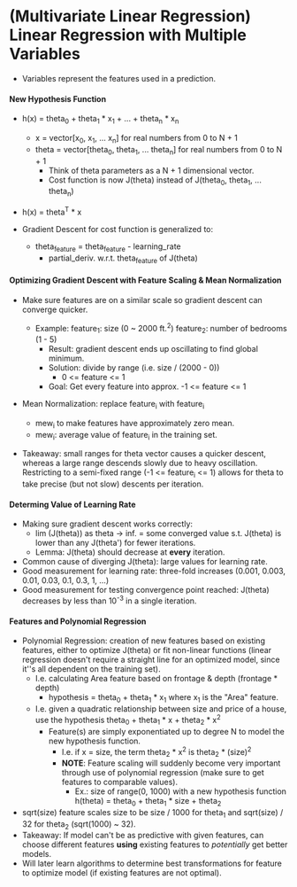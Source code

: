 # (Multivariate Linear Regression) Linear Regression with Multiple Variables
* Variables represent the features used in a prediction.

#### New Hypothesis Function
* h(x) = theta<sub>0</sub> + theta<sub>1</sub> * x<sub>1</sub> + ... + theta<sub>n</sub> * x<sub>n</sub>
  * x = vector[x<sub>0</sub>, x<sub>1</sub>, ... x<sub>n</sub>] for real numbers from 0 to N + 1
  * theta = vector[theta<sub>0</sub>, theta<sub>1</sub>, ... theta<sub>n</sub>] for real numbers from 0 to N + 1
    * Think of theta parameters as a N + 1 dimensional vector.
    * Cost function is now J(theta) instead of J(theta<sub>0</sub>, theta<sub>1</sub>, ... theta<sub>n</sub>)
* h(x) = theta<sup>T</sup> * x

* Gradient Descent for cost function is generalized to:
  * theta<sub>feature</sub> = theta<sub>feature</sub> - learning\_rate
    * partial\_deriv. w.r.t. theta<sub>feature</sub> of J(theta)

#### Optimizing Gradient Descent with Feature Scaling & Mean Normalization
* Make sure features are on a similar scale so gradient descent can converge
  quicker.
  * Example: feature<sub>1</sub>: size (0 ~ 2000 ft.<sup>2</sup>)
             feature<sub>2</sub>: number of bedrooms (1 - 5)
    * Result: gradient descent ends up oscillating to find global minimum.
    * Solution: divide by range (i.e. size / (2000 - 0))
      * 0 <= feature <= 1
    * Goal: Get every feature into approx. -1 <= feature <= 1

* Mean Normalization: replace feature<sub>i</sub> with feature<sub>i</sub>
  - mew<sub>i</sub> to make features have approximately zero mean. 
  * mew<sub>i</sub>: average value of feature<sub>i</sub> in the training set.

* Takeaway: small ranges for theta vector causes a quicker descent, whereas
  a large range descends slowly due to heavy oscillation. Restricting to
a semi-fixed range (-1 <= feature<sub>i</sub> <= 1) allows for theta to take
precise (but not slow) descents per iteration.

#### Determing Value of Learning Rate
* Making sure gradient descent works correctly:
  * lim (J(theta)) as theta -> inf. = some converged value s.t. J(theta) is
    lower than any J(theta') for fewer iterations. 
  * Lemma: J(theta) should decrease at **every** iteration.
* Common cause of diverging J(theta): large values for learning rate.
* Good measurement for learning rate: three-fold increases (0.001, 0.003, 0.01,
  0.03, 0.1, 0.3, 1, ...)
* Good measurement for testing convergence point reached: J(theta) decreases by
  less than 10<sup>-3</sup> in a single iteration.

#### Features and Polynomial Regression
* Polynomial Regression: creation of new features based on existing features, either to optimize J(theta) or fit non-linear functions (linear regression doesn't require a straight line for an optimized model, since it''s all dependent on the training set).
  * I.e. calculating Area feature based on frontage & depth (frontage * depth)
    * hypothesis = theta<sub>0</sub> + theta<sub>1</sub> * x<sub>1</sub> where
      x<sub>1</sub> is the "Area" feature.
  * I.e. given a quadratic relationship between size and price of a house, use
    the hypothesis theta<sub>0</sub> + theta<sub>1</sub> * x + theta<sub>2</sub> * x<sup>2</sup> 
    * Feature(s) are simply exponentiated up to degree N to model the new
      hypothesis function.
      * I.e. if x = size, the term theta<sub>2</sub> * x<sup>2</sup> is
        theta<sub>2</sub> * (size)<sup>2</sup>
      * **NOTE**: Feature scaling will suddenly become very important through
        use of polynomial regression (make sure to get features to comparable
values).
        * Ex.: size of range(0, 1000) with a new hypothesis function h(theta)
          = theta<sub>0</sub> + theta<sub>1</sub> * size + theta<sub>2</sub>
* sqrt(size) feature scales size to be size / 1000 for theta<sub>1</sub> and sqrt(size) / 32 for theta<sub>2</sub> (sqrt(1000) ~ 32).
* Takeaway: If model can't be as predictive with given features, can choose
  different features **using** existing features to *potentially* get better
models. 
* Will later learn algorithms to determine best transformations for feature to
  optimize model (if existing features are not optimal).

